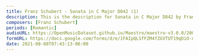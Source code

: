 ```yaml
---
title: Franz Schubert - Sonata in C Major D842 (1)
description: This is the description for Sonata in C Major D842 by Franz Schubert
composers: [Franz Schubert]
periods: [Romantic]
audioURL: https://OpenMusicDataset.github.io/Maestro/maestro-v3.0.0/2009/MIDI-Unprocessed_16_R2_2009_01_ORIG_MID--AUDIO_16_R2_2009_16_R2_2009_03_WAV.midi
formURL: https://docs.google.com/forms/d/e/1FAIpQLSfFZM4fZGVTUT19qDiO-nwlJ6f9INg5AEKtRfP7KiUmloMtZA/viewform
date: 2021-08-08T07:43:13-06:00
---
```

